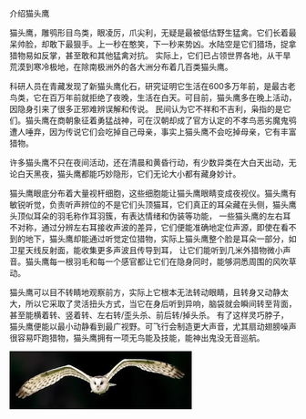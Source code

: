 介绍猫头鹰


猫头鹰，雕鸮形目鸟类，眼凌厉，爪尖利，无疑是最被低估野生猛禽。它们长着最呆帅脸，却敢下最狠手。上一秒在憨笑，下一秒来势凶。水陆空是它们猎场，捉拿猎物易如反掌，甚至敢和其他猛禽对抗。
实际上，它们已占领世界各地，从干旱荒漠到寒冷极地，在除南极洲外的各大洲分布着几百类猫头鹰。

科研人员在青藏发现了新猫头鹰化石，研究证明它生活在600多万年前，是最古老鸟类，它在百万年前就拒绝了夜晚，生活在白天。可目前，猫头鹰多在晚上活动，因隐身引来了很多正邪难辨误解和传说。
民间认为它不祥和不吉利，枭指的是它们。猫头鹰在商朝象征着勇猛战神，可在汉朝却成了官方认定的不孝鸟恶劣魔鬼鸮遭人唾弃，因为传说它们会吃掉自己母亲，事实上猫头鹰不会吃掉母亲，它有丰富猎物。

许多猫头鹰不只在夜间活动，还在清晨和黄昏行动，有少数异类在大白天出动，无论白天黑夜，猫头鹰都能巧妙隐形，它们无论大小都有藏身妙计。

猫头鹰眼底分布着大量视杆细胞，这些细胞能让猫头鹰眼睛变成夜视仪。猫头鹰有敏锐听觉，负责听声辨位的不是它们头顶猫耳，它们真正的耳朵藏在头侧，猫头鹰头顶似耳朵的羽毛称作耳羽簇，有表达情绪和伪装等功能，
一些猫头鹰的左右耳不对称，通过分辨左右耳接收声波的差异，它们便能准确地定位声源，即使在看不到的地下，猫头鹰却能通过听觉定位猎物，实际上猫头鹰整个脸是耳朵一部分，如卫星天线反射面，能收集更多声波且传导到耳，
让它们能听到几米外猎物微小声音。猫头鹰每一根羽毛和每一个感官都让它们在隐身同时，能够洞悉周围的风吹草动。

猫头鹰可以目不转睛地观察前方，实际上它根本无法转动眼睛，且转身又动静太大，所以它采取了灵活扭头方式，当它在身后听到异响，脑袋就会瞬间转至背面，甚至能横着转、竖着转、左右转/歪头杀、前后转/掉头杀。
有了这样灵巧脖子，猫头鹰便能以最小动静看到最广视野。可飞行会制造更大声音，尤其扇动翅膀噪声很容易吓跑猎物，猫头鹰拥有一项无鸟能及技能，能神出鬼没无音巡航。


![介绍猫头鹰](https://github.com/ywangnccu/ywang/blob/main/images/OWL.jpg)
